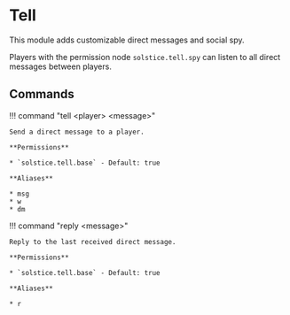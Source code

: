 # Tell

This module adds customizable direct messages and social spy.

Players with the permission node `solstice.tell.spy` can listen to all direct messages between players.

## Commands

!!! command "tell &lt;player&gt; &lt;message&gt;"

    Send a direct message to a player.

    **Permissions**

    * `solstice.tell.base` - Default: true

    **Aliases**

    * msg
    * w
    * dm

!!! command "reply &lt;message&gt;"

    Reply to the last received direct message.

    **Permissions**

    * `solstice.tell.base` - Default: true

    **Aliases**

    * r